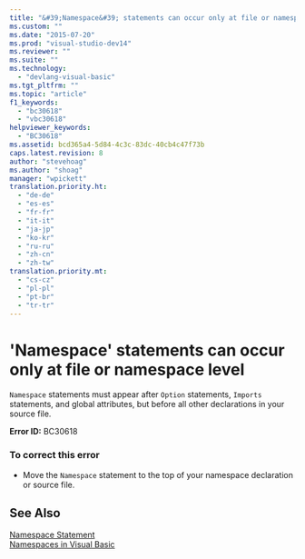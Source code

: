 ```yaml
---
title: "&#39;Namespace&#39; statements can occur only at file or namespace level | Microsoft Docs"
ms.custom: ""
ms.date: "2015-07-20"
ms.prod: "visual-studio-dev14"
ms.reviewer: ""
ms.suite: ""
ms.technology: 
  - "devlang-visual-basic"
ms.tgt_pltfrm: ""
ms.topic: "article"
f1_keywords: 
  - "bc30618"
  - "vbc30618"
helpviewer_keywords: 
  - "BC30618"
ms.assetid: bcd365a4-5d84-4c3c-83dc-40cb4c47f73b
caps.latest.revision: 8
author: "stevehoag"
ms.author: "shoag"
manager: "wpickett"
translation.priority.ht: 
  - "de-de"
  - "es-es"
  - "fr-fr"
  - "it-it"
  - "ja-jp"
  - "ko-kr"
  - "ru-ru"
  - "zh-cn"
  - "zh-tw"
translation.priority.mt: 
  - "cs-cz"
  - "pl-pl"
  - "pt-br"
  - "tr-tr"
---
```

# &#39;Namespace&#39; statements can occur only at file or namespace level
`Namespace` statements must appear after `Option` statements, `Imports` statements, and global attributes, but before all other declarations in your source file.  
  
 **Error ID:** BC30618  
  
### To correct this error  
  
-   Move the `Namespace` statement to the top of your namespace declaration or source file.  
  
## See Also  
 [Namespace Statement](../../visual-basic/language-reference/statements/namespace-statement.md)   
 [Namespaces in Visual Basic](../../visual-basic/programming-guide/program-structure/namespaces.md)